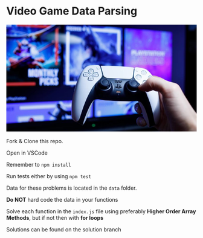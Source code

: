 # Video Game Data Parsing

![Game Remote](./assets/remote.jpg)

Fork & Clone this repo.

Open in VSCode

Remember to `npm install`

Run tests either by using `npm test`

Data for these problems is located in the `data` folder.

**Do NOT** hard code the data in your functions

Solve each function in the `index.js` file using preferably **Higher Order Array Methods**, but if not then with **for loops**

Solutions can be found on the solution branch
